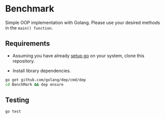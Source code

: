 # Benchmark

Simple OOP implementation with Golang. Please use your desired methods in the `main() function`.

## Requirements

- Assuming you have already [setup go](https://golang.org/doc/install) on your system, clone this repository.

- Install library dependencies.

```sh
go get github.com/golang/dep/cmd/dep
cd BenchMark && dep ensure
```
## Testing

```sh
go test
```
